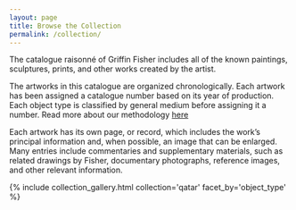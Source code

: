 ```yaml
---
layout: page
title: Browse the Collection
permalink: /collection/
---
```


The catalogue raisonné of Griffin Fisher includes all of the known paintings, sculptures, prints, and other works created by the artist. 

The artworks in this catalogue are organized chronologically.  Each artwork has been assigned a catalogue number based on its year of production.  Each object type is classified by general medium before assigning it a number. Read more about our methodology [here](https://andycaira.github.io/gfcatalogue/medthod)

Each artwork has its own page, or record, which includes the work’s principal information and, when possible, an image that can be enlarged. Many entries include commentaries and supplementary materials, such as related drawings by Fisher, documentary photographs, reference images, and other relevant information.


{% include collection_gallery.html collection='qatar' facet_by='object_type' %}
